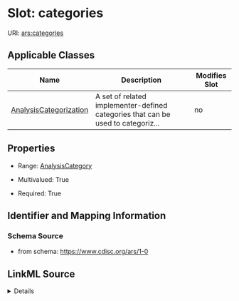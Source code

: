 # Slot: categories

URI: [ars:categories](https://www.cdisc.org/ars/1-0/categories)



<!-- no inheritance hierarchy -->




## Applicable Classes

| Name | Description | Modifies Slot |
| --- | --- | --- |
[AnalysisCategorization](AnalysisCategorization.md) | A set of related implementer-defined categories that can be used to categoriz... |  no  |







## Properties

* Range: [AnalysisCategory](AnalysisCategory.md)

* Multivalued: True

* Required: True





## Identifier and Mapping Information







### Schema Source


* from schema: https://www.cdisc.org/ars/1-0




## LinkML Source

<details>
```yaml
name: categories
from_schema: https://www.cdisc.org/ars/1-0
rank: 1000
multivalued: true
alias: categories
domain_of:
- AnalysisCategorization
range: AnalysisCategory
required: true
inlined: true
inlined_as_list: true

```
</details>